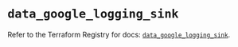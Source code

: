 # `data_google_logging_sink`

Refer to the Terraform Registry for docs: [`data_google_logging_sink`](https://registry.terraform.io/providers/hashicorp/google/6.43.0/docs/data-sources/logging_sink).
